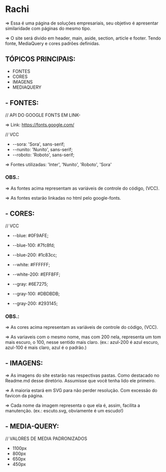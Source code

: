 # Rachi

=> Essa é uma página de soluções empresariais, seu objetivo é apresentar similaridade com páginas do mesmo tipo.

=> O site será divido em header, main, aside, section, article e footer. Tendo fonte, MediaQuery e cores padrões definidas.

## TÓPICOS PRINCIPAIS:

- FONTES
- CORES
- IMAGENS
- MEDIAQUERY

## - FONTES:

// API DO GOOGLE FONTS EM LINK-

=> Link: https://fonts.google.com/

// VCC

- --sora: 'Sora', sans-serif;
- --nunito: 'Nunito', sans-serif;
- --roboto: 'Roboto', sans-serif;

=> Fontes utilizadas: 'Inter', 'Nunito', 'Roboto', 'Sora'

### OBS.:

=> As fontes acima representam as  variáveis de controle do código, (VCC).

=> As fontes estarão linkadas no html pelo google-fonts.

## - CORES:

// VCC
 
- --blue: #0F9AFE;
- --blue-100: #7fc8fd;
- --blue-200: #1c83cc;

- --white: #FFFFFF;
- --white-200: #EFF8FF;

- --gray: #6E7275;
- --gray-100: #DBDBDB;
- --gray-200: #293145;

### OBS.:

=> As cores acima representam as  variáveis de controle do código, (VCC).

=> As variaveis com o mesmo nome, mas com 200 nela, representa um tom mais escuro, o 100, nesse sentido mais claro.
(ex.: azul-200 é azul escuro, azul-100 é mais claro, azul é o padrão.)

## - IMAGENS:

=> As imagens do site estarão nas respectivas pastas. Como destacado no Readme.md desse diretório. Assumisse que você tenha lido ele primeiro.

=> A maioria estará em SVG para não perder resolução. Com excessão do favicon da página.

=> Cada nome da imagem representa o que ela é, assim, facilita a manutenção. (ex.: escuto.svg, obviamente é um escudo!)

## - MEDIA-QUERY:

// VALORES DE MEDIA PADRONIZADOS

- 1100px
- 800px 
- 650px
- 450px